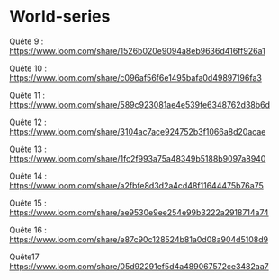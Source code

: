 # World-series

Quête 9 :
https://www.loom.com/share/1526b020e9094a8eb9636d416ff926a1

Quête 10 :
https://www.loom.com/share/c096af56f6e1495bafa0d49897196fa3

Quête 11 :
https://www.loom.com/share/589c923081ae4e539fe6348762d38b6d

Quête 12 :
https://www.loom.com/share/3104ac7ace924752b3f1066a8d20acae

Quête 13 :
https://www.loom.com/share/1fc2f993a75a48349b5188b9097a8940

Quête 14 :
https://www.loom.com/share/a2fbfe8d3d2a4cd48f11644475b76a75

Quête 15 : 
https://www.loom.com/share/ae9530e9ee254e99b3222a2918714a74

Quête 16 :
https://www.loom.com/share/e87c90c128524b81a0d08a904d5108d9

Quête17
https://www.loom.com/share/05d92291ef5d4a489067572ce3482aa7
